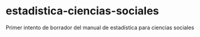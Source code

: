# estadistica-ciencias-sociales
Primer intento de borrador del manual de estadística para ciencias sociales
